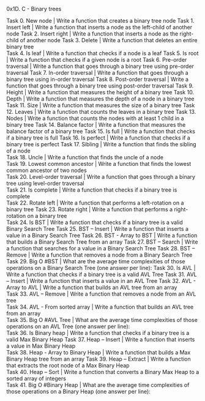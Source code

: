 0x1D. C - Binary trees

Task 0. New node | Write a function that creates a binary tree node
Task 1. Insert left | Write a function that inserts a node as the left-child of another node
Task 2. Insert right | Write a function that inserts a node as the right-child of another node
Task 3. Delete | Write a function that deletes an entire binary tree  
Task 4. Is leaf | Write a function that checks if a node is a leaf
Task 5. Is root | Write a function that checks if a given node is a root
Task 6. Pre-order traversal | Write a function that goes through a binary tree using pre-order traversal
Task 7. In-order traversal | Write a function that goes through a binary tree using in-order traversal
Task 8. Post-order traversal | Write a function that goes through a binary tree using post-order traversal
Task 9. Height | Write a function that measures the height of a binary tree
Task 10. Depth | Write a function that measures the depth of a node in a binary tree
Task 11. Size | Write a function that measures the size of a binary tree
Task 12. Leaves | Write a function that counts the leaves in a binary tree
Task 13. Nodes | Write a function that counts the nodes with at least 1 child in a binary tree
Task 14. Balance factor | Write a function that measures the balance factor of a binary tree
Task 15. Is full | Write a function that checks if a binary tree is full
Task 16. Is perfect | Write a function that checks if a binary tree is perfect
Task 17. Sibling | Write a function that finds the sibling of a node  
Task 18. Uncle | Write a function that finds the uncle of a node  
Task 19. Lowest common ancestor | Write a function that finds the lowest common ancestor of two nodes  
Task 20. Level-order traversal | Write a function that goes through a binary tree using level-order traversal  
Task 21. Is complete | Write a function that checks if a binary tree is complete  
Task 22. Rotate left | Write a function that performs a left-rotation on a binary tree
Task 23. Rotate right | Write a function that performs a right-rotation on a binary tree  
Task 24. Is BST | Write a function that checks if a binary tree is a valid Binary Search Tree
Task 25. BST – Insert | Write a function that inserts a value in a Binary Search Tree 
Task 26. BST - Array to BST | Write a function that builds a Binary Search Tree from an array
Task 27. BST – Search | Write a function that searches for a value in a Binary Search Tree
Task 28. BST – Remove | Write a function that removes a node from a Binary Search Tree  
Task 29. Big O #BST | What are the average time complexities of those operations on a Binary Search Tree (one answer per line):
Task 30. Is AVL | Write a function that checks if a binary tree is a valid AVL Tree 
Task 31. AVL – Insert | Write a function that inserts a value in an AVL Tree
Task 32. AVL - Array to AVL | Write a function that builds an AVL tree from an array  
Task 33. AVL – Remove | Write a function that removes a node from an AVL tree  
Task 34. AVL - From sorted array | Write a function that builds an AVL tree from an array  
Task 35. Big O #AVL Tree | What are the average time complexities of those operations on an AVL Tree (one answer per line):  
Task 36. Is Binary heap | Write a function that checks if a binary tree is a valid Max Binary Heap
Task 37. Heap – Insert | Write a function that inserts a value in Max Binary Heap  
Task 38. Heap - Array to Binary Heap | Write a function that builds a Max Binary Heap tree from an array
Task 39. Heap – Extract | Write a function that extracts the root node of a Max Binary Heap  
Task 40. Heap – Sort | Write a function that converts a Binary Max Heap to a sorted array of integers  
Task 41. Big O #Binary Heap | What are the average time complexities of those operations on a Binary Heap (one answer per line):
